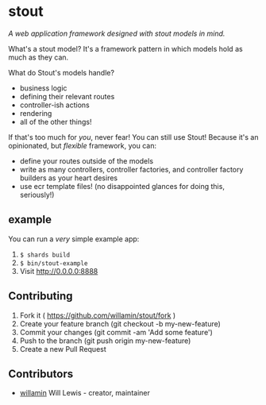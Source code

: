 # stout
_A web application framework designed with stout models in mind._

What's a stout model? It's a framework pattern in which models hold as much as they can.

What do Stout's models handle?
- business logic
- defining their relevant routes
- controller-ish actions
- rendering
- all of the other things!

If that's too much for _you_, never fear! You can still use Stout!
Because it's an opinionated, but _flexible_ framework, you can:
- define your routes outside of the models
- write as many controllers, controller factories, and controller factory builders as your heart desires
- use ecr template files! (no disappointed glances for doing this, seriously!)


## example

You can run a _very_ simple example app:
1. `$ shards build`
2. `$ bin/stout-example`
3. Visit http://0.0.0.0:8888


## Contributing

1. Fork it ( https://github.com/willamin/stout/fork )
2. Create your feature branch (git checkout -b my-new-feature)
3. Commit your changes (git commit -am 'Add some feature')
4. Push to the branch (git push origin my-new-feature)
5. Create a new Pull Request

## Contributors

- [willamin](https://github.com/willamin) Will Lewis - creator, maintainer
